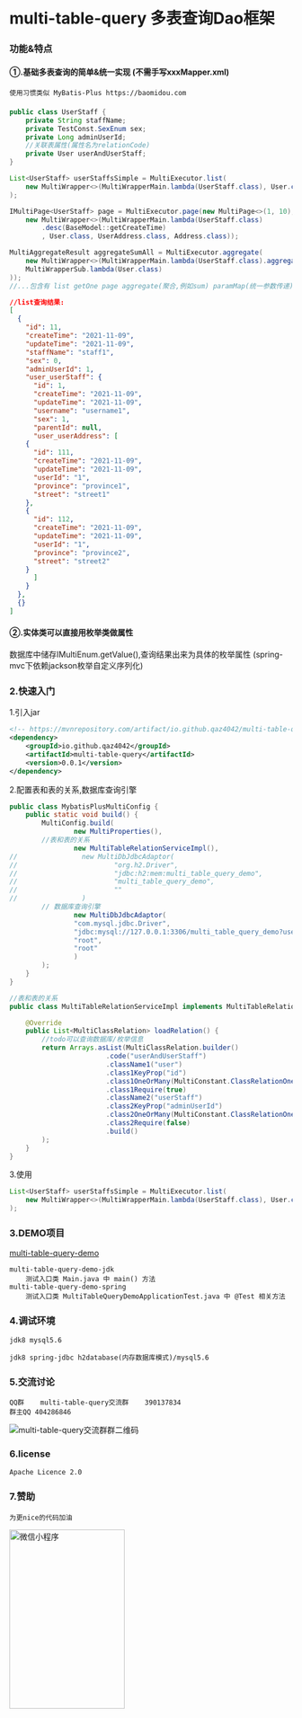 # multi-table-query 多表查询Dao框架
### 功能&特点
#### ①.基础多表查询的简单&统一实现 (不需手写xxxMapper.xml) 
	使用习惯类似 MyBatis-Plus https://baomidou.com
#### 
```java
public class UserStaff {
    private String staffName;
    private TestConst.SexEnum sex;
    private Long adminUserId;
    //关联表属性(属性名为relationCode)
    private User userAndUserStaff;
}
```
```java
List<UserStaff> userStaffsSimple = MultiExecutor.list(
    new MultiWrapper<>(MultiWrapperMain.lambda(UserStaff.class), User.class, UserAddress.class)
);

IMultiPage<UserStaff> page = MultiExecutor.page(new MultiPage<>(1, 10),
    new MultiWrapper<>(MultiWrapperMain.lambda(UserStaff.class)
	    .desc(BaseModel::getCreateTime)
	    , User.class, UserAddress.class, Address.class));

MultiAggregateResult aggregateSumAll = MultiExecutor.aggregate(
    new MultiWrapper<>(MultiWrapperMain.lambda(UserStaff.class).aggregateAll(MultiConstant.MultiAggregateTypeEnum.SUM),
    MultiWrapperSub.lambda(User.class)
));
//...包含有 list getOne page aggregate(聚合,例如sum) paramMap(统一参数传递)... 等查询功能
```
    
```json
//list查询结果:
[
  {
    "id": 11,
    "createTime": "2021-11-09",
    "updateTime": "2021-11-09",
    "staffName": "staff1",
    "sex": 0,
    "adminUserId": 1,
    "user_userStaff": {
      "id": 1,
      "createTime": "2021-11-09",
      "updateTime": "2021-11-09",
      "username": "username1",
      "sex": 1,
      "parentId": null,
      "user_userAddress": [
	{
	  "id": 111,
	  "createTime": "2021-11-09",
	  "updateTime": "2021-11-09",
	  "userId": "1",
	  "province": "province1",
	  "street": "street1"
	},
	{
	  "id": 112,
	  "createTime": "2021-11-09",
	  "updateTime": "2021-11-09",
	  "userId": "1",
	  "province": "province2",
	  "street": "street2"
	}
      ]
    }
  },
  {}
]
```

#### ②.实体类可以直接用枚举类做属性
数据库中储存IMultiEnum.getValue(),查询结果出来为具体的枚举属性 (spring-mvc下依赖jackson枚举自定义序列化)
 
###  2.快速入门
1.引入jar
```xml
<!-- https://mvnrepository.com/artifact/io.github.qaz4042/multi-table-query -->
<dependency>
    <groupId>io.github.qaz4042</groupId>
    <artifactId>multi-table-query</artifactId>
    <version>0.0.1</version>
</dependency>
```
2.配置表和表的关系,数据库查询引擎
```java
public class MybatisPlusMultiConfig {
    public static void build() {
        MultiConfig.build(
                new MultiProperties(),
		//表和表的关系
                new MultiTableRelationServiceImpl(),
//                new MultiDbJdbcAdaptor(
//                        "org.h2.Driver",
//                        "jdbc:h2:mem:multi_table_query_demo",
//                        "multi_table_query_demo",
//                        ""
//                )
		// 数据库查询引擎
                new MultiDbJdbcAdaptor( 
                "com.mysql.jdbc.Driver",
                "jdbc:mysql://127.0.0.1:3306/multi_table_query_demo?useUnicode=true&characterEncoding=utf-8",
                "root",
                "root"
                )
        );
    }
}
```
```java
//表和表的关系
public class MultiTableRelationServiceImpl implements MultiTableRelationService {

    @Override
    public List<MultiClassRelation> loadRelation() {
        //todo可以查询数据库/枚举信息
        return Arrays.asList(MultiClassRelation.builder()
                        .code("userAndUserStaff")
                        .className1("user")
                        .class1KeyProp("id")
                        .class1OneOrMany(MultiConstant.ClassRelationOneOrManyEnum.ONE)
                        .class1Require(true)
                        .className2("userStaff")
                        .class2KeyProp("adminUserId")
                        .class2OneOrMany(MultiConstant.ClassRelationOneOrManyEnum.MANY)
                        .class2Require(false)
                        .build()
        );
    }
}
```
3.使用
```java
List<UserStaff> userStaffsSimple = MultiExecutor.list(
    new MultiWrapper<>(MultiWrapperMain.lambda(UserStaff.class), User.class, UserAddress.class)
);
```
### 3.DEMO项目
[multi-table-query-demo](https://github.com/qaz4042/multi-table-query-demo.git)

	multi-table-query-demo-jdk
        测试入口类 Main.java 中 main() 方法
	multi-table-query-demo-spring
        测试入口类 MultiTableQueryDemoApplicationTest.java 中 @Test 相关方法
	
### 4.调试环境
    jdk8 mysql5.6
	
    jdk8 spring-jdbc h2database(内存数据库模式)/mysql5.6
    
### 5.交流讨论
    QQ群    multi-table-query交流群    390137834
    群主QQ 404286846
![multi-table-query交流群群二维码](https://user-images.githubusercontent.com/29392228/146323468-05b3d0b8-d93b-49d1-aba2-b9ef3ba14b14.png)

### 6.license
    Apache Licence 2.0

### 7.赞助
	为更nice的代码加油
<img src="https://user-images.githubusercontent.com/29392228/146324082-c5af3414-3395-4c13-9ad8-e22ab924145b.jpg" width="205" height="319" alt="微信小程序"/><br/>
